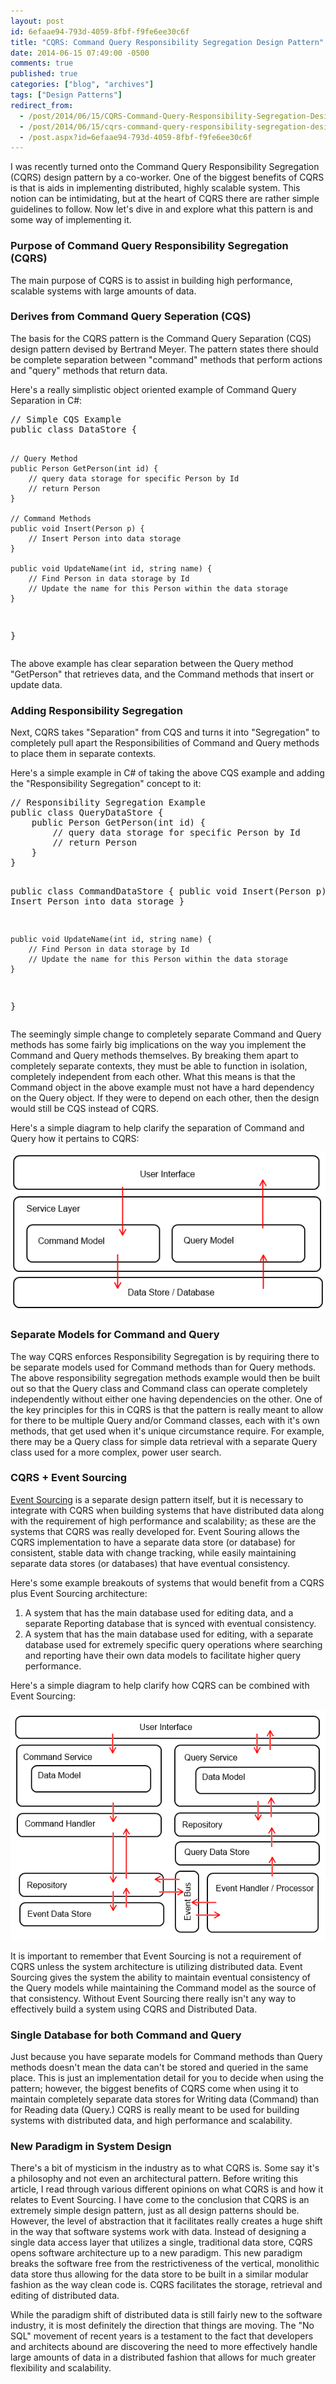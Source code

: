 ```yaml
---
layout: post
id: 6efaae94-793d-4059-8fbf-f9fe6ee30c6f
title: "CQRS: Command Query Responsibility Segregation Design Pattern"
date: 2014-06-15 07:49:00 -0500
comments: true
published: true
categories: ["blog", "archives"]
tags: ["Design Patterns"]
redirect_from: 
  - /post/2014/06/15/CQRS-Command-Query-Responsibility-Segregation-Design-Pattern
  - /post/2014/06/15/cqrs-command-query-responsibility-segregation-design-pattern
  - /post.aspx?id=6efaae94-793d-4059-8fbf-f9fe6ee30c6f
---
```

<!-- more -->
<p>I was recently turned onto the Command Query Responsibility Segregation (CQRS) design pattern by a co-worker. One of the biggest benefits of CQRS is that is aids in implementing distributed, highly scalable system. This notion can be intimidating, but at the heart of CQRS there are rather simple guidelines to follow. Now let's dive in and explore what this pattern is and some way of implementing it.</p>
<h3>Purpose of Command Query Responsibility Segregation (CQRS)</h3>
<p>The main purpose of CQRS is to assist in building high performance, scalable systems with large amounts of data.</p>
<h3>Derives from Command Query Seperation (CQS)</h3>
<p>The basis for the CQRS pattern is the Command Query Separation (CQS) design pattern devised by Bertrand Meyer. The pattern states there should be complete separation between "command" methods that perform actions and "query" methods that return data.</p>
<p>Here's a really simplistic object oriented example of Command Query Separation in C#:</p>
<pre class="brush: c-sharp; first-line: 1; tab-size: 4; toolbar: false; ">// Simple CQS Example
public class DataStore {

    // Query Method
    public Person GetPerson(int id) {
        // query data storage for specific Person by Id
        // return Person
    }

    // Command Methods
    public void Insert(Person p) {
        // Insert Person into data storage
    }

    public void UpdateName(int id, string name) {
        // Find Person in data storage by Id
        // Update the name for this Person within the data storage
    }
}</pre>
<p>The above example has clear separation between the Query method "GetPerson" that retrieves data, and the Command methods that insert or update data.</p>
<h3>Adding Responsibility Segregation</h3>
<p>Next, CQRS takes "Separation" from CQS and turns it into "Segregation" to completely pull apart the Responsibilities of Command and Query methods to place them in separate contexts.</p>
<p>Here's a simple example in C# of taking the above CQS example and adding the "Responsibility Segregation" concept to it:</p>
<pre class="brush: c-sharp; first-line: 1; tab-size: 4; toolbar: false; ">// Responsibility Segregation Example
public class QueryDataStore {
    public Person GetPerson(int id) {
        // query data storage for specific Person by Id
        // return Person
    }
}

public class CommandDataStore {
    public void Insert(Person p) {
        // Insert Person into data storage
    }

    public void UpdateName(int id, string name) {
        // Find Person in data storage by Id
        // Update the name for this Person within the data storage
    }
}</pre>
<p>The seemingly simple change to completely separate Command and Query methods has some fairly big implications on the way you implement the Command and Query methods themselves. By breaking them apart to completely separate contexts, they must be able to function in isolation, completely independent from each other. What this means is that the Command object in the above example must not have a hard dependency on the Query object. If they were to depend on each other, then the design would still be CQS instead of CQRS.</p>
<p>Here's a simple diagram to help clarify the separation of Command and Query how it pertains to CQRS:</p>
<p><img src="/images/posts/2014/06/CQRS-Diagram.png" alt="" /></p>
<h3>Separate Models for Command and Query</h3>
<p>The way CQRS enforces Responsibility Segregation is by requiring there to be separate models used for Command methods than for Query methods. The above responsibility segregation methods example would then be built out so that the Query class and Command class can operate completely independently without either one having dependencies on the other. One of the key principles for this in CQRS is that the pattern is really meant to allow for there to be multiple Query and/or Command classes, each with it's own methods, that get used when it's unique circumstance require. For example, there may be a Query class for simple data retrieval with a separate Query class used for a more complex, power user search.</p>
<h3>CQRS + Event Sourcing</h3>
<p><a href="http://martinfowler.com/eaaDev/EventSourcing.html">Event Sourcing</a> is a separate design pattern itself, but it is necessary to integrate with CQRS when building systems that have distributed data along with the requirement of high performance and scalability; as these are the systems that CQRS was really developed for. Event Souring allows the CQRS implementation to have a separate data store (or database) for consistent, stable data with change tracking, while easily maintaining separate data stores (or databases) that have eventual consistency.</p>
<p>Here's some example breakouts of systems that would benefit from a CQRS plus Event Sourcing architecture:</p>
<ol>
<li>A system that has the main database used for editing data, and a separate Reporting database that is synced with eventual consistency.</li>
<li>A system that has the main database used for editing, with a separate database used for extremely specific query operations where searching and reporting have their own data models to facilitate higher query performance.</li>
</ol>
<p>Here's a simple diagram to help clarify how CQRS can be combined with Event Sourcing:</p>
<p><img src="/images/posts/2014/06/CQRS-Diagram-Plus-Event-Sourcing.png" alt="" /></p>
<p>It is important to remember that Event Sourcing is not a requirement of CQRS unless the system architecture is utilizing distributed data. Event Sourcing gives the system the ability to maintain eventual consistency of the Query models while maintaining the Command model as the source of that consistency. Without Event Sourcing there really isn't any way to effectively build a system using CQRS and Distributed Data.</p>
<h3>Single Database for both Command and Query</h3>
<p>Just because you have separate models for Command methods than Query methods doesn't mean the data can't be stored and queried in the same place. This is just an implementation detail for you to decide when using the pattern; however, the biggest benefits of CQRS come when using it to maintain completely separate data stores for Writing data (Command) than for Reading data (Query.) CQRS is really meant to be used for building systems with distributed data, and high performance and scalability.</p>
<h3>New Paradigm in System Design</h3>
<p>There's a bit of mysticism in the industry as to what CQRS is. Some say it's a philosophy and not even an architectural pattern. Before writing this article, I read through various different opinions on what CQRS is and how it relates to Event Sourcing. I have come to the conclusion that CQRS is an extremely simple design pattern, just as all design patterns should be. However, the level of abstraction that it facilitates really creates a huge shift in the way that software systems work with data. Instead of designing a single data access layer that utilizes a single, traditional data store, CQRS opens software architecture up to a new paradigm. This new paradigm breaks the software free from the restrictiveness of the vertical, monolithic data store thus allowing for the data store to be built in a similar modular fashion as the way clean code is. CQRS facilitates the storage, retrieval and editing of distributed data.</p>
<p>While the paradigm shift of distributed data is still fairly new to the software industry, it is most definitely the direction that things are moving. The "No SQL" movement of recent years is a testament to the fact that developers and architects abound are discovering the need to more effectively handle large amounts of data in a distributed fashion that allows for much greater flexibility and scalability.</p>
